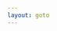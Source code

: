 ```yaml
---
layout: goto
---
```

<!-- Identify UA then redirect -->
<script>
    window.location.href = "{% link _posts/youdaonote/2018-7-15-youdaonote.md %}"
</script>